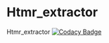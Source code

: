 # Htmr_extractor
Htmr_extractor
[![Codacy Badge](https://api.codacy.com/project/badge/Grade/fd4b4d633fb940b0b5a941229937f66a)](https://www.codacy.com/manual/SoftmedTanzania/Htmr_extractor?utm_source=github.com&amp;utm_medium=referral&amp;utm_content=SoftmedTanzania/Htmr_extractor&amp;utm_campaign=Badge_Grade)
